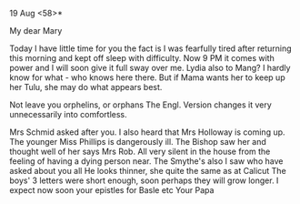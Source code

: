  19 Aug <58>*

My dear Mary

Today I have little time for you the fact is I was fearfully tired after returning this morning and kept off sleep with difficulty. Now 9 PM it comes with power and I will soon give it full sway over me. Lydia also to Mang? I hardly know for what - who knows here there. But if Mama wants her to keep up her Tulu, she may do what appears best.

Not leave you orphelins, or orphans The Engl. Version changes it very unnecessarily into comfortless.

Mrs Schmid asked after you. I also heard that Mrs Holloway is coming up. The younger Miss Phillips is dangerously ill. The Bishop saw her and thought well of her says Mrs Rob. All very silent in the house from the feeling of having a dying person near. The Smythe's also I saw who have asked about you all He looks thinner, she quite the same as at Calicut 
The boys' 3 letters were short enough, soon perhaps they will grow longer. I expect now soon your epistles for Basle etc
 Your Papa

